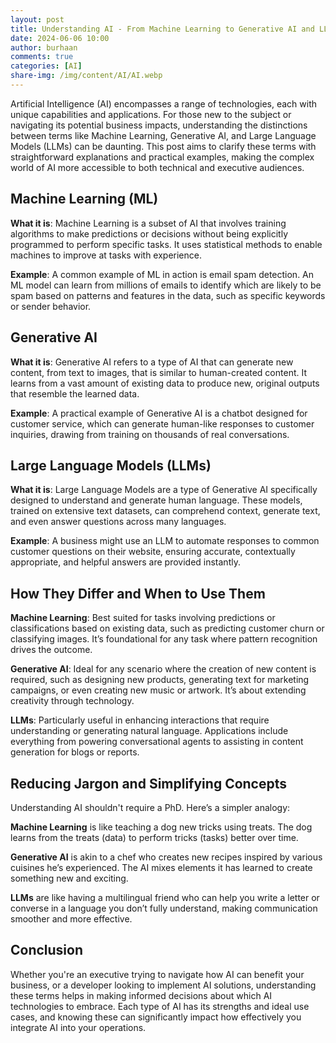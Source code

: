 ```yaml
---
layout: post
title: Understanding AI - From Machine Learning to Generative AI and LLMs
date: 2024-06-06 10:00
author: burhaan
comments: true
categories: [AI]
share-img: /img/content/AI/AI.webp
---
```



Artificial Intelligence (AI) encompasses a range of technologies, each with unique capabilities and applications. For those new to the subject or navigating its potential business impacts, understanding the distinctions between terms like Machine Learning, Generative AI, and Large Language Models (LLMs) can be daunting. This post aims to clarify these terms with straightforward explanations and practical examples, making the complex world of AI more accessible to both technical and executive audiences.

## Machine Learning (ML)

**What it is**: Machine Learning is a subset of AI that involves training algorithms to make predictions or decisions without being explicitly programmed to perform specific tasks. It uses statistical methods to enable machines to improve at tasks with experience.

**Example**: A common example of ML in action is email spam detection. An ML model can learn from millions of emails to identify which are likely to be spam based on patterns and features in the data, such as specific keywords or sender behavior.

## Generative AI

**What it is**: Generative AI refers to a type of AI that can generate new content, from text to images, that is similar to human-created content. It learns from a vast amount of existing data to produce new, original outputs that resemble the learned data.

**Example**: A practical example of Generative AI is a chatbot designed for customer service, which can generate human-like responses to customer inquiries, drawing from training on thousands of real conversations.

## Large Language Models (LLMs)

**What it is**: Large Language Models are a type of Generative AI specifically designed to understand and generate human language. These models, trained on extensive text datasets, can comprehend context, generate text, and even answer questions across many languages.

**Example**: A business might use an LLM to automate responses to common customer questions on their website, ensuring accurate, contextually appropriate, and helpful answers are provided instantly.

## How They Differ and When to Use Them

**Machine Learning**: Best suited for tasks involving predictions or classifications based on existing data, such as predicting customer churn or classifying images. It’s foundational for any task where pattern recognition drives the outcome.

**Generative AI**: Ideal for any scenario where the creation of new content is required, such as designing new products, generating text for marketing campaigns, or even creating new music or artwork. It’s about extending creativity through technology.

**LLMs**: Particularly useful in enhancing interactions that require understanding or generating natural language. Applications include everything from powering conversational agents to assisting in content generation for blogs or reports.

## Reducing Jargon and Simplifying Concepts

Understanding AI shouldn't require a PhD. Here’s a simpler analogy:

**Machine Learning** is like teaching a dog new tricks using treats. The dog learns from the treats (data) to perform tricks (tasks) better over time.

**Generative AI** is akin to a chef who creates new recipes inspired by various cuisines he’s experienced. The AI mixes elements it has learned to create something new and exciting.

**LLMs** are like having a multilingual friend who can help you write a letter or converse in a language you don’t fully understand, making communication smoother and more effective.

## Conclusion

Whether you're an executive trying to navigate how AI can benefit your business, or a developer looking to implement AI solutions, understanding these terms helps in making informed decisions about which AI technologies to embrace. Each type of AI has its strengths and ideal use cases, and knowing these can significantly impact how effectively you integrate AI into your operations.
